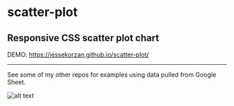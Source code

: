 # scatter-plot
## Responsive CSS scatter plot chart

DEMO: https://jessekorzan.github.io/scatter-plot/

---
See some of my other repos for examples using data pulled from Google Sheet.

![alt text](https://d13yacurqjgara.cloudfront.net/users/33136/screenshots/3119674/dbbl.scatter.01.png)
